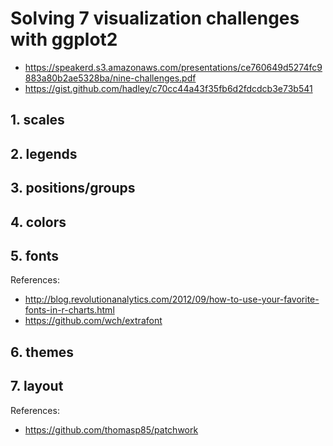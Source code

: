 



# Solving 7 visualization challenges with ggplot2

* https://speakerd.s3.amazonaws.com/presentations/ce760649d5274fc9883a80b2ae5328ba/nine-challenges.pdf
* https://gist.github.com/hadley/c70cc44a43f35fb6d2fdcdcb3e73b541

## 1. scales


## 2. legends


## 3. positions/groups


## 4. colors


## 5. fonts

References:

* http://blog.revolutionanalytics.com/2012/09/how-to-use-your-favorite-fonts-in-r-charts.html
* https://github.com/wch/extrafont

## 6. themes


## 7. layout

References:

* https://github.com/thomasp85/patchwork
